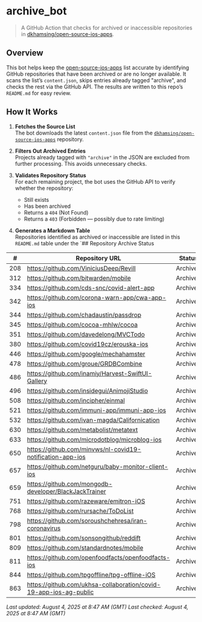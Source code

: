 # archive_bot

> A GitHub Action that checks for archived or inaccessible repositories in [dkhamsing/open-source-ios-apps](https://github.com/dkhamsing/open-source-ios-apps).

## Overview

This bot helps keep the [open-source-ios-apps](https://github.com/dkhamsing/open-source-ios-apps) list accurate by identifying GitHub repositories that have been archived or are no longer available. It scans the list’s `content.json`, skips entries already tagged "archive", and checks the rest via the GitHub API. The results are written to this repo’s `README.md` for easy review.


## How It Works

1. **Fetches the Source List**  
   The bot downloads the latest `content.json` file from the [`dkhamsing/open-source-ios-apps`](https://github.com/dkhamsing/open-source-ios-apps) repository.

2. **Filters Out Archived Entries**  
   Projects already tagged with `"archive"` in the JSON are excluded from further processing. This avoids unnecessary checks.

3. **Validates Repository Status**  
   For each remaining project, the bot uses the GitHub API to verify whether the repository:
   - Still exists
   - Has been archived
   - Returns a `404` (Not Found)
   - Returns a `403` (Forbidden — possibly due to rate limiting)

4. **Generates a Markdown Table**  
   Repositories identified as archived or inaccessible are listed in this `README.md` table under the `## Repository Archive Status

| # | Repository URL | Status |
|---|----------------|--------|
| 208 | https://github.com/ViniciusDeep/Revill | Archived |
| 312 | https://github.com/bitwarden/mobile | Archived |
| 334 | https://github.com/cds-snc/covid-alert-app | Archived |
| 342 | https://github.com/corona-warn-app/cwa-app-ios | Archived |
| 344 | https://github.com/chadaustin/passdrop | Archived |
| 345 | https://github.com/cocoa-mhlw/cocoa | Archived |
| 351 | https://github.com/davedelong/MVCTodo | Archived |
| 380 | https://github.com/covid19cz/erouska-ios | Archived |
| 446 | https://github.com/google/mechahamster | Archived |
| 478 | https://github.com/groue/GRDBCombine | Archived |
| 486 | https://github.com/inamiy/Harvest-SwiftUI-Gallery | Archived |
| 496 | https://github.com/insidegui/AnimojiStudio | Archived |
| 508 | https://github.com/incipher/einmal | Archived |
| 521 | https://github.com/immuni-app/immuni-app-ios | Archived |
| 532 | https://github.com/ivan-magda/Californication | Archived |
| 630 | https://github.com/metabolist/metatext | Archived |
| 633 | https://github.com/microdotblog/microblog-ios | Archived |
| 650 | https://github.com/minvws/nl-covid19-notification-app-ios | Archived |
| 657 | https://github.com/netguru/baby-monitor-client-ios | Archived |
| 659 | https://github.com/mongodb-developer/BlackJackTrainer | Archived |
| 751 | https://github.com/razeware/emitron-iOS | Archived |
| 768 | https://github.com/rursache/ToDoList | Archived |
| 798 | https://github.com/soroushchehresa/iran-coronavirus | Archived |
| 801 | https://github.com/sonsongithub/reddift | Archived |
| 809 | https://github.com/standardnotes/mobile | Archived |
| 811 | https://github.com/openfoodfacts/openfoodfacts-ios | Archived |
| 844 | https://github.com/tpgoffline/tpg-offline-iOS | Archived |
| 863 | https://github.com/ukhsa-collaboration/covid-19-app-ios-ag-public | Archived |

*Last updated: August 4, 2025 at 8:47 AM (GMT)*
*Last checked: August 4, 2025 at 8:47 AM (GMT)*